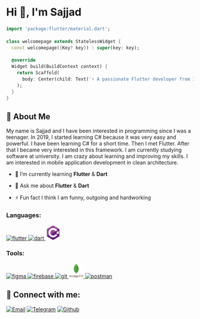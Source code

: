 # Hi 👋, I'm Sajjad
```dart
import 'package:flutter/material.dart';

class welcomepage extends StatelessWidget {
  const welcomepage({Key? key}) : super(key: key);

  @override
  Widget build(BuildContext context) {
    return Scaffold(
      body: Center(child: Text('⚡ A passionate Flutter developer from Iran. Welcome to my page'),),
    );
  }
}

```
## 🚀 About Me
My name is Sajjad and I have been interested in programming since I was a teenager. In 2019, I started learning C# because it was very easy and powerful. I have been learning C# for a short time. Then I met Flutter. After that I became very interested in this framework. I am currently studying software at university. I am crazy about learning and improving my skills. I am interested in mobile application development in clean architecture.

- 🧠 I’m currently learning **Flutter** & **Dart**

- 💬 Ask me about **Flutter** & **Dart**

- ⚡ Fun fact I think I am funny, outgoing and hardworking

<h3 align="left">Languages:</h3>
<p align="left"> <a href="https://flutter.dev" target="_blank" rel="noreferrer"> <img src="https://www.vectorlogo.zone/logos/flutterio/flutterio-icon.svg" alt="flutter" width="40" height="40"/> </a> <a href="https://dart.dev" target="_blank" rel="noreferrer"> <img src="https://www.vectorlogo.zone/logos/dartlang/dartlang-icon.svg" alt="dart" width="40" height="40"/> </a>   <a href="https://www.w3schools.com/cs/" target="_blank" rel="noreferrer"> <img src="https://raw.githubusercontent.com/devicons/devicon/master/icons/csharp/csharp-original.svg" alt="csharp" width="40" height="40"/> </a> 

<h3 align="left">Tools:</h3>
<a href="https://www.figma.com/" target="_blank" rel="noreferrer"> <img src="https://www.vectorlogo.zone/logos/figma/figma-icon.svg" alt="figma" width="40" height="40"/> </a><a href="https://firebase.google.com/" target="_blank" rel="noreferrer"> <img src="https://www.vectorlogo.zone/logos/firebase/firebase-icon.svg" alt="firebase" width="40" height="40"/> </a> <a href="https://git-scm.com/" target="_blank" rel="noreferrer"> <img src="https://www.vectorlogo.zone/logos/git-scm/git-scm-icon.svg" alt="git" width="40" height="40"/> </a><a href="https://www.mongodb.com/" target="_blank" rel="noreferrer"> <img src="https://raw.githubusercontent.com/devicons/devicon/master/icons/mongodb/mongodb-original-wordmark.svg" alt="mongodb" width="40" height="40"/> </a><a href="https://postman.com" target="_blank" rel="noreferrer"> <img src="https://www.vectorlogo.zone/logos/getpostman/getpostman-icon.svg" alt="postman" width="40" height="40"/> </a> </p>


## 📣 Connect with me:

[![Email](https://camo.githubusercontent.com/571384769c09e0c66b45e39b5be70f68f552db3e2b2311bc2064f0d4a9f5983b/68747470733a2f2f696d672e736869656c64732e696f2f62616467652f476d61696c2d4431343833363f7374796c653d666f722d7468652d6261646765266c6f676f3d676d61696c266c6f676f436f6c6f723d7768697465)](mailto:sajjadabbas0083@gmail.com?subject=Mail%20from%20Github%20Profile)
[![Telegram](https://camo.githubusercontent.com/3dec4101c297b3201a6b5a742bdef183b455dfcb9c91c6a72c92c3c76fe13b9f/68747470733a2f2f696d672e736869656c64732e696f2f62616467652f74656c656772616d2d3030424243432e7376673f7374796c653d666f722d7468652d6261646765266c6f676f3d74656c656772616d266c6f676f436f6c6f723d7768697465)](https://www.t.me/SajjjadA/)
[![Github](https://camo.githubusercontent.com/73863b1f6123a541ed07b6d50aa975e6858dd3e58d4d43fb4898916084030a61/68747470733a2f2f696d672e736869656c64732e696f2f62616467652f6769746875622d3164323032642e7376673f7374796c653d666f722d7468652d6261646765266c6f676f3d676974687562266c6f676f436f6c6f723d7768697465)](https://github.com/sajjadabbasi1383)


